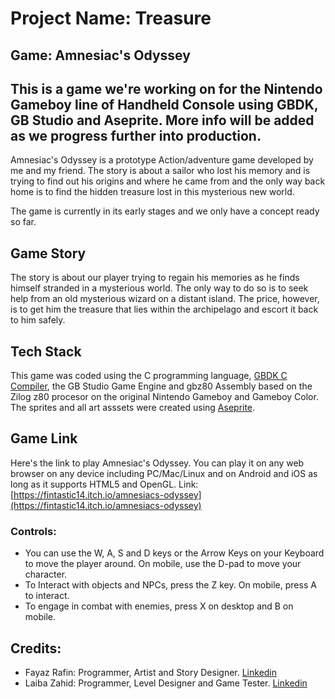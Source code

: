 # Project Name: Treasure
## Game: Amnesiac's Odyssey

This is a game we're working on for the Nintendo Gameboy line of Handheld Console using GBDK, GB Studio and Aseprite. More info will be added as we progress further into production.
---
Amnesiac's Odyssey is a prototype Action/adventure game developed by me and my friend. The story is about a sailor who lost his memory and is trying to find out his origins and where he came from and the only way back home is to find the hidden treasure lost in this mysterious new world.

The game is currently in its early stages and we only have a concept ready so far.

## **Game Story**
The story is about our player trying to regain his memories as he finds himself stranded in a mysterious world. The only way to do so is to seek help from an old mysterious wizard on a distant island. The price, however, is to get him the treasure that lies within the archipelago and escort it back to him safely.

## Tech Stack
This game was coded using the C programming language, [GBDK C Compiler](https://github.com/gbdk-2020/gbdk-2020), the GB Studio Game Engine and gbz80 Assembly based on the Zilog z80 procesor on the original Nintendo Gameboy and Gameboy Color. The sprites and all art asssets were created using [Aseprite](https://www.aseprite.org/).

## **Game Link**
Here's the link to play Amnesiac's Odyssey. You can play it on any web browser on any device including PC/Mac/Linux and on Android and iOS as long as it supports HTML5 and OpenGL.
Link: [https://fintastic14.itch.io/amnesiacs-odyssey](https://fintastic14.itch.io/amnesiacs-odyssey)

### Controls:
- You can use the W, A, S and D keys or the Arrow Keys on your Keyboard to move the player around. On mobile, use the D-pad to move your character.
- To Interact with objects and NPCs, press the Z key. On mobile, press A to interact.
- To engage in combat with enemies, press X on desktop and B on mobile.

## Credits:
- Fayaz Rafin: Programmer, Artist and Story Designer. [Linkedin](https://www.linkedin.com/in/fayazrafin/)
- Laiba Zahid: Programmer, Level Designer and Game Tester. [Linkedin](https://www.linkedin.com/in/--laibazahid/)
